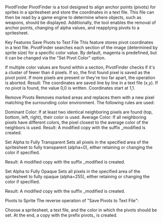 PivotFinder
PivotFinder is a tool designed to align anchor points (pivots) for sprites in a spritesheet and store the coordinates in a text file. This file can then be read by a game engine to determine where objects, such as weapons, should be displayed. Additionally, the tool enables the removal of anchor points, changing of alpha values, and reapplying pivots to a spritesheet.

Key Features
Save Pivots to Text File
This feature stores pivot coordinates in a text file. PivotFinder searches each section of the image (determined by sprite size) for a specific color value. By default, magenta is predefined, but it can be changed via the "Set Pivot Color" option.

If multiple color values are found within a section, PivotFinder checks if it's a cluster of fewer than 4 pixels. If so, the first found pixel is saved as the pivot point.
If more pixels are present or they're too far apart, the operation is aborted.
Result:
The coordinates are saved line by line in a text file (x,y). If no pivot is found, the value 0,0 is written. Coordinates start at 1,1.

Remove Pivots
Removes marked areas and replaces them with a new pixel matching the surrounding color environment. The following rules are used:

Dominant Color: If at least two identical neighboring pixels are found (top, bottom, left, right), their color is used.
Average Color: If all neighboring pixels have different colors, the pixel closest to the average color of the neighbors is used.
Result:
A modified copy with the suffix _modified is created.

Set Alpha to Fully Transparent
Sets all pixels in the specified area of the spritesheet to fully transparent (alpha=0), either retaining or changing the color if specified.

Result:
A modified copy with the suffix _modified is created.

Set Alpha to Fully Opaque
Sets all pixels in the specified area of the spritesheet to fully opaque (alpha=255), either retaining or changing the color if specified.

Result:
A modified copy with the suffix _modified is created.

Pivots to Sprite
The reverse operation of "Save Pivots to Text File":

Choose a spritesheet, a text file, and the color in which the pivots should be set.
At the end, a copy with the prefix pivots_ is created.
